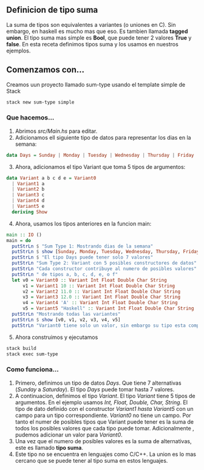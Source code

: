 ## Definicion de tipo suma

La suma de tipos son equivalentes a variantes (o uniones en C). Sin embargo, en haskell es mucho mas que eso. Es tambien llamada **tagged union**. El tipo suma mas simple es **Bool**, que puede tener 2 valores **True** y **false**. En esta receta definimos tipos suma y los usamos en nuestros ejemplos.

## Comenzamos con...

Creamos uun proyecto llamado sum-type usando el template simple de Stack
```bash
stack new sum-type simple
```
### Que hacemos...

1. Abrimos *src/Main.hs* para editar.
2. Adicionamos ell siguiente tipo de datos para representar los dias en la semana:
```haskell
data Days = Sunday | Monday | Tuesday | Wednesday | Thursday | Friday | Saturday deriving Show
```
3. Ahora, adicionamos el tipo Variant que toma 5 tipos de argumentos:
```haskell
data Variant a b c d e = Variant0
  | Variant1 a
  | Variant2 b
  | Variant3 c
  | Variant4 d
  | Variant5 e
  deriving Show
```
4. Ahora, usamos los tipos anteriores en la funcion main:
```hs
main :: IO ()
main = do
  putStrLn $ "Sum Type 1: Mostrando dias de la semana"
  putStrLn $ show [Sunday, Monday, Tuesday, Wednesday, Thursday, Friday, Saturday]
  putStrLn $ "El tipo Days puede tener solo 7 valores"
  putStrLn "Sum Type 2: Variant con 5 posibles constructores de datos"
  putStrLn "Cada constructor contribuye al numero de posibles valores"
  putStrLn " de tipos a, b, c, d, e, o f"
  let v0 = Variant0 :: Variant Int Float Double Char String
      v1 = Variant1 10 :: Variant Int Float Double Char String
      v2 = Variant2 11.0 :: Variant Int Float Double Char String
      v3 = Variant3 12.0 :: Variant Int Float Double Char String
      v4 = Variant4 'A' :: Variant Int Float Double Char String
      v5 = Variant5 "Haskell" :: Variant Int Float Double Char String
  putStrLn "Mostrando todas las variantes"
  putStrLn $ show [v0, v1, v2, v3, v4, v5]
  putStrLn "Variant0 tiene solo un valor, sin embargo su tipo esta completamente cualificado"
```
5. Ahora construimos y ejecutamos
```bash
stack build
stack exec sum-type
```
### Como funciona...

1. Primero, definimos un tipo de datos *Days*. Que tiene 7 alternativas (*Sunday* a *Saturday*). El tipo *Days* puede tomar hasta 7 valores.
2. A continuacion, definimos el tipo *Variant*. El tipo *Variant* tiene 5 tipos de argumentos. En el ejemplo usamos *Int, Float, Double, Char, String*. El tipo de dato definido con el constructor *Variant1 hasta Variant5* con un campo para un tipo correspondiente. *Variant0* no tiene un campo. Por tanto el numer de posibles tipos que Variant puede tener es la suma de  todos los posibles valores que cada tipo puede tomar. Adicionalmente , pudemos adicionar un valor para *Variant0*.
3. Una vez que el numero de posibles valores es la suma de alternativas, este es llamado **tipo suma**.
4. Este tipo no se encuentra en lenguajes como C/C++. La union es lo mas cercano que se puede tener al tipo suma en estos lenguajes.